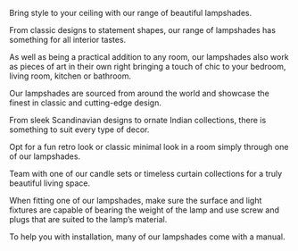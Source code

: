 Bring style to your ceiling with our range of beautiful lampshades.

From classic designs to statement shapes, our range of lampshades has something for all interior tastes.

As well as being a practical addition to any room, our lampshades also work as pieces of art in their own right bringing a touch of chic to your bedroom, living room, kitchen or bathroom.

Our lampshades are sourced from around the world and showcase the finest in classic and cutting-edge design.

From sleek Scandinavian designs to ornate Indian collections, there is something to suit every type of decor.

Opt for a fun retro look or classic minimal look in a room simply through one of our lampshades.

Team with one of our candle sets or timeless curtain collections for a truly beautiful living space.

When fitting one of our lampshades, make sure the surface and light fixtures are capable of bearing the weight of the lamp and use screw and plugs that are suited to the lamp’s material.

To help you with installation, many of our lampshades come with a manual.
